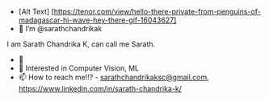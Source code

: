 - [Alt Text] [https://tenor.com/view/hello-there-private-from-penguins-of-madagascar-hi-wave-hey-there-gif-16043627]
- 👋 I’m @sarathchandrikak

I am Sarath Chandrika K, can call me Sarath. 
- 🌱 
- 💙 Interested in Computer Vision, ML
- 📫 How to reach me!!? - sarathchandrikaksc@gmail.com, https://www.linkedin.com/in/sarath-chandrika-k/

<!---
sarathchandrikak/sarathchandrikak is a ✨ special ✨ repository because its `README.md` (this file) appears on your GitHub profile.
You can click the Preview link to take a look at your changes.
--->
